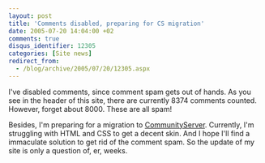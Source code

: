 ```yaml
---
layout: post
title: 'Comments disabled, preparing for CS migration'
date: 2005-07-20 14:04:00 +02
comments: true
disqus_identifier: 12305
categories: [Site news]
redirect_from:
  - /blog/archive/2005/07/20/12305.aspx
---
```


I've disabled comments, since comment spam gets out of hands. As you see in the header of this site, there are currently 8374 comments counted. However, forget about 8000. These are all spam!

Besides, I'm preparing for a migration to [CommunityServer](http://communityserver.org/). Currently, I'm struggling with HTML and CSS to get a decent skin. And I hope I'll find a immaculate solution to get rid of the comment spam. So the update of my site is only a question of, er, weeks.

